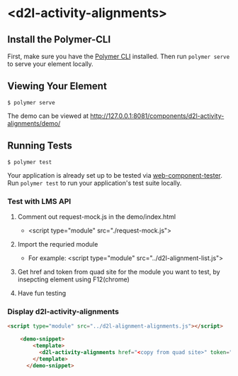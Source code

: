 # \<d2l-activity-alignments\>



## Install the Polymer-CLI

First, make sure you have the [Polymer CLI](https://www.npmjs.com/package/polymer-cli) installed. Then run `polymer serve` to serve your element locally.

## Viewing Your Element

```
$ polymer serve
```
The demo can be viewed at http://127.0.0.1:8081/components/d2l-activity-alignments/demo/

## Running Tests

```
$ polymer test
```

Your application is already set up to be tested via [web-component-tester](https://github.com/Polymer/web-component-tester). Run `polymer test` to run your application's test suite locally.

### Test with LMS API

1. Comment out request-mock.js in the demo/index.html
	* \<script type="module" src="./request-mock.js"></script>

2. Import the requried module
	* For example: \<script type="module" src="../d2l-alignment-list.js"></script>

3. Get href and token from quad site for the module you want to test, by insepcting element using F12(chrome)

4. Have fun testing

### Display d2l-activity-alignments

```html
<script type="module" src="../d2l-alignment-alignments.js"></script>

	<demo-snippet>
		<template>
		  <d2l-activity-alignments href="<copy from quad site>" token="<copy from quad site>"></d2l-activity-alignments>
		</template>
	  </demo-snippet>

